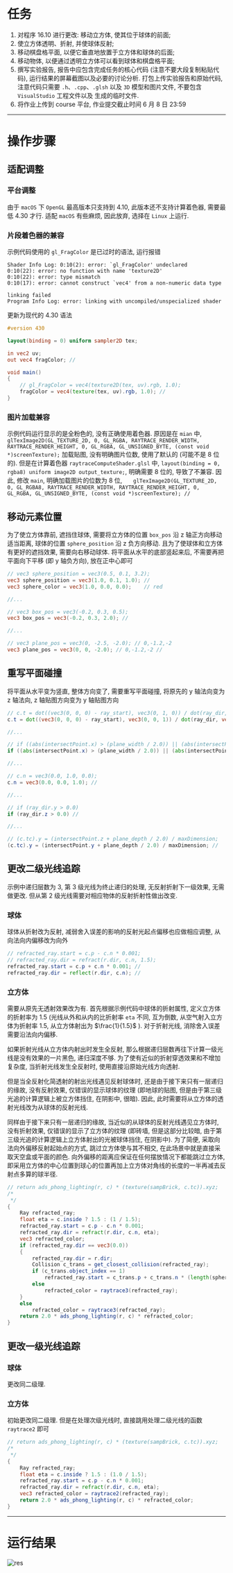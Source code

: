 # 任务
1. 对程序 16.10 进行更改: 移动立方体, 使其位于球体的前面;
2. 使立方体透明、折射, 并使球体反射;
3. 移动棋盘格平面, 以便它垂直地放置于立方体和球体的后面;
4. 移动物体, 以便通过透明立方体可以看到球体和棋盘格平面;
5. 撰写实验报告, 报告中应包含完成任务的核心代码 (注意不要大段复制粘贴代码), 运行结果的屏幕截图以及必要的讨论分析. 打包上传实验报告和原始代码, 注意代码只需要 `.h`、`.cpp`、`.glsh` 以及 `3D` 模型和图片文件, 不要包含 `VisualStudio` 工程文件以及 生成的临时文件.
6. 将作业上传到 course 平台, 作业提交截止时间 6 月 8 日 23:59

---

# 操作步骤
## 适配调整
### 平台调整
由于 `macOS` 下 `OpenGL` 最高版本只支持到 4.10, 此版本还不支持计算着色器, 需要最低 4.30 才行. 适配 `macOS` 有些麻烦, 因此放弃, 选择在 `Linux` 上运行.

### 片段着色器的兼容
示例代码使用的 `gl_FragColor` 是已过时的语法, 运行报错
```shell
Shader Info Log: 0:10(2): error: `gl_FragColor' undeclared
0:10(22): error: no function with name 'texture2D'
0:10(22): error: type mismatch
0:10(17): error: cannot construct `vec4' from a non-numeric data type

linking failed
Program Info Log: error: linking with uncompiled/unspecialized shader
```

更新为现代的 4.30 语法
```glsl
#version 430

layout(binding = 0) uniform sampler2D tex;

in vec2 uv;
out vec4 fragColor; //

void main()
{
	// gl_FragColor = vec4(texture2D(tex, uv).rgb, 1.0);
	fragColor = vec4(texture(tex, uv).rgb, 1.0); //
}

```

### 图片加载兼容
示例代码运行显示的是全粉色的, 没有正确使用着色器. 原因是在 `mian` 中, `glTexImage2D(GL_TEXTURE_2D, 0, GL_RGBA, RAYTRACE_RENDER_WIDTH, RAYTRACE_RENDER_HEIGHT, 0, GL_RGBA, GL_UNSIGNED_BYTE, (const void *)screenTexture);` 加载贴图, 没有明确图片位数, 使用了默认的 (可能不是 8 位的). 但是在计算着色器 `raytraceComputeShader.glsl` 中, `layout(binding = 0, rgba8) uniform image2D output_texture;`, 明确需要 8 位的, 导致了不兼容. 因此, 修改 `main`, 明确加载图片的位数为 8 位, `	glTexImage2D(GL_TEXTURE_2D, 0, GL_RGBA8, RAYTRACE_RENDER_WIDTH, RAYTRACE_RENDER_HEIGHT, 0, GL_RGBA, GL_UNSIGNED_BYTE, (const void *)screenTexture); //`

## 移动元素位置
为了使立方体靠前, 遮挡住球体, 需要将立方体的位置 `box_pos` 沿 z 轴正方向移动适当距离, 球体的位置 `sphere_position` 沿 z 负方向移动. 且为了使球体和立方体有更好的遮挡效果, 需要向右移动球体. 将平面从水平的底部竖起来后, 不需要再把平面向下平移 (即 y 轴负方向), 放在正中心即可
```glsl
// vec3 sphere_position = vec3(0.5, 0.1, 3.2);
vec3 sphere_position = vec3(1.0, 0.1, 1.0); //
vec3 sphere_color = vec3(1.0, 0.0, 0.0);	// red

//...

// vec3 box_pos = vec3(-0.2, 0.3, 0.5);
vec3 box_pos = vec3(-0.2, 0.3, 2.0); //

//...

// vec3 plane_pos = vec3(0, -2.5, -2.0); // 0,-1.2,-2
vec3 plane_pos = vec3(0, 0, -2.0); // 0,-1.2,-2 //
```

## 重写平面碰撞
将平面从水平变为竖直, 整体方向变了, 需要重写平面碰撞, 将原先的 y 轴法向变为 z 轴法向, z 轴贴图方向变为 y 轴贴图方向
```glsl
// c.t = dot((vec3(0, 0, 0) - ray_start), vec3(0, 1, 0)) / dot(ray_dir, vec3(0, 1, 0));
c.t = dot((vec3(0, 0, 0) - ray_start), vec3(0, 0, 1)) / dot(ray_dir, vec3(0, 0, 1)); //

//...

// if ((abs(intersectPoint.x) > (plane_width / 2.0)) || (abs(intersectPoint.z) > (plane_depth / 2.0)))
if ((abs(intersectPoint.x) > (plane_width / 2.0)) || (abs(intersectPoint.y) > (plane_depth / 2.0))) //

//...

// c.n = vec3(0.0, 1.0, 0.0);
c.n = vec3(0.0, 0.0, 1.0); //

//...

// if (ray_dir.y > 0.0)
if (ray_dir.z > 0.0) //

//...

// (c.tc).y = (intersectPoint.z + plane_depth / 2.0) / maxDimension;
(c.tc).y = (intersectPoint.y + plane_depth / 2.0) / maxDimension; //
```

## 更改二级光线追踪
示例中递归层数为 3, 第 3 级光线为终止递归的处理, 无反射折射下一级效果, 无需做更改. 但从第 2 级光线需要对相应物体的反射折射性做出改变.

### 球体
球体从折射改为反射, 减弱舍入误差的影响的反射光起点偏移也应做相应调整, 从向法向内偏移改为向外
```glsl
// refracted_ray.start = c.p - c.n * 0.001;
// refracted_ray.dir = refract(r.dir, c.n, 1.5);
refracted_ray.start = c.p + c.n * 0.001; //
refracted_ray.dir = reflect(r.dir, c.n); //
```

### 立方体
需要从原先无透射效果改为有. 首先根据示例代码中球体的折射属性, 定义立方体的折射率为 1.5 (光线从外和从内的比折射率 `eta` 不同, 互为倒数, 从空气射入立方体为折射率 $1.5$, 从立方体射出为 $\frac{1}{1.5}$ ). 对于折射光线, 消除舍入误差需要沿法向内偏移.

如果折射光线从立方体内射出时发生全反射, 那么根据递归层数再往下计算一级光线是没有效果的一片黑色, 递归深度不够. 为了使有近似的折射穿透效果和不增加复杂度, 当折射光线发生全反射时, 使用直接沿原始光线方向透射.

但是当全反射化简透射的射出光线遇见反射球体时, 还是由于接下来只有一层递归的缘故, 没有反射效果, 仅错误的显示球体的纹理 (即地球的贴图, 但是由于第三级光追的计算逻辑上被立方体挡住, 在阴影中, 很暗). 因此, 此时需要将从立方体的透射光线改为从球体的反射光线.

同样由于接下来只有一层递归的缘故, 当近似的从球体的反射光线遇见立方体时, 没有折射效果, 仅错误的显示了立方体的纹理 (即砖墙, 但是这部分比较暗, 由于第三级光追的计算逻辑上立方体射出的光被球体挡住, 在阴影中). 为了简便, 采取向法向外偏移反射起始点的方式, 跳过立方体使与其不相交, 在此场景中就是直接采取天空盒或平面的颜色. 向外偏移的距离应保证在任何摆放情况下都能跳过立方体, 即采用立方体的中心位置到球心的位置再加上立方体对角线的长度的一半再减去反射点多算的球半径.

```glsl
// return ads_phong_lighting(r, c) * (texture(sampBrick, c.tc)).xyz;
/*
 */
{
	Ray refracted_ray;
	float eta = c.inside ? 1.5 : (1 / 1.5);
	refracted_ray.start = c.p - c.n * 0.001;
	refracted_ray.dir = refract(r.dir, c.n, eta);
	vec3 refracted_color;
	if (refracted_ray.dir == vec3(0.0))
	{
		refracted_ray.dir = r.dir;
		Collision c_trans = get_closest_collision(refracted_ray);
		if (c_trans.object_index == 1)
			refracted_ray.start = c_trans.p + c_trans.n * (length(sphere_position - box_pos) + 0.5 * length(box_maxs - box_mins) - sphere_radius), refracted_ray.dir = reflect(refracted_ray.dir, c_trans.n), refracted_color = raytrace3(refracted_ray);
		else
			refracted_color = raytrace3(refracted_ray);
	}
	else
		refracted_color = raytrace3(refracted_ray);
	return 2.0 * ads_phong_lighting(r, c) * refracted_color;
}
```

## 更改一级光线追踪
### 球体
更改同二级理.

### 立方体
初始更改同二级理. 但是在处理次级光线时, 直接跳用处理二级光线的函数 `raytrace2` 即可
```glsl
// return ads_phong_lighting(r, c) * (texture(sampBrick, c.tc)).xyz;
/*
 */
{
	Ray refracted_ray;
	float eta = c.inside ? 1.5 : (1.0 / 1.5);
	refracted_ray.start = c.p - c.n * 0.001;
	refracted_ray.dir = refract(r.dir, c.n, eta);
	vec3 refracted_color = raytrace2(refracted_ray);
	return 2.0 * ads_phong_lighting(r, c) * refracted_color;
}
```

---

# 运行结果
![res](assets/86B6115AEE26C1DB54A48D6155761B8D.png)
